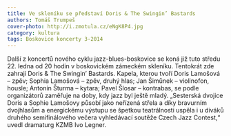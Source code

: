 ```yaml
---
title: Ve skleníku se představí Doris & The Swingin’ Bastards
authors: Tomáš Trumpeš
cover-photo: http://i.zmotula.cz/eNgK8P4.jpg
category: kultura
tags: Boskovice koncerty 3-2014
---
```


Další z koncertů nového cyklu jazz-blues-boskovice se koná již tuto středu 22. ledna od 20 hodin v boskovickém zámeckém skleníku. Tentokrát zde zahrají Doris & The Swingin’ Bastards. 
Kapela, kterou tvoří Doris Lamošová – zpěv; Sophia Lamošová – zpěv, druhý hlas; Jan Šimůnek – violinofon, housle; Antonín Šturma – kytara; Pavel Šlosar – kontrabas, se podle organizátorů zaměřuje na doby, kdy jazz byl ještě mladý. „Sesterská dvojice Doris a Sophie Lamošovy působí jako neřízená střela a díky bravurním dvojhlasům a energickému výstupu se špetkou teatrálnosti uspěla i u diváků druhého semifinálového večera vyhledávací soutěže Czech Jazz Contest,“ uvedl dramaturg KZMB Ivo Legner.